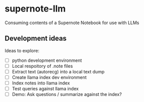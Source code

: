 # supernote-llm

Consuming contents of a Supernote Notebook for use with LLMs

## Development ideas

Ideas to explore:
- [ ] python development environment
- [ ] Local respoitory of .note files
- [ ] Extract text (autorecg) into a local text dump
- [ ] Create llama index dev environment
- [ ] Index notes into llama index
- [ ] Test queries against llama index
- [ ] Demo: Ask questions / summarize against the index?

